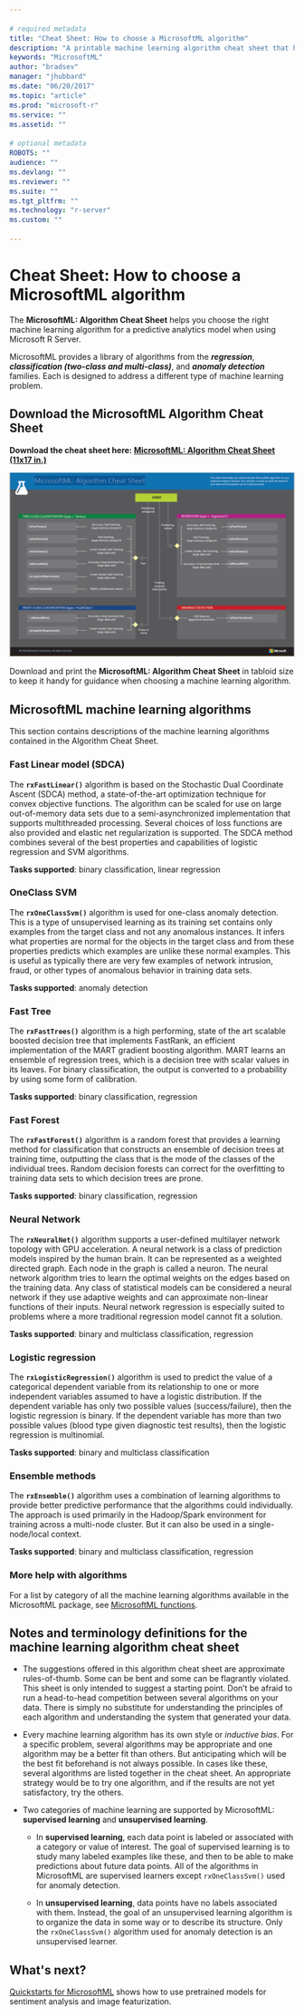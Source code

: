 ```yaml
---

# required metadata
title: "Cheat Sheet: How to choose a MicrosoftML algorithm"
description: "A printable machine learning algorithm cheat sheet that helps you choose the right MicrosoftML algorithm for your predictive model when using Microsoft R Server."
keywords: "MicrosoftML"
author: "bradsev"
manager: "jhubbard"
ms.date: "06/20/2017"
ms.topic: "article"
ms.prod: "microsoft-r"
ms.service: ""
ms.assetid: ""

# optional metadata
ROBOTS: ""
audience: ""
ms.devlang: ""
ms.reviewer: ""
ms.suite: ""
ms.tgt_pltfrm: ""
ms.technology: "r-server"
ms.custom: ""

---
```


# Cheat Sheet: How to choose a MicrosoftML algorithm

The **MicrosoftML: Algorithm Cheat Sheet** helps you choose the right machine learning algorithm for a predictive analytics model when using Microsoft R Server.

MicrosoftML provides a library of algorithms from the  ***regression***, ***classification (two-class and multi-class)***, and ***anomaly detection*** families. Each is designed to address a different type of machine learning problem.

## Download the MicrosoftML Algorithm Cheat Sheet
**Download the cheat sheet here: [MicrosoftML: Algorithm Cheat Sheet (11x17 in.)](http://download.microsoft.com/download/B/3/1/B31FE451-E69B-4569-9B32-CFA9FB40027E/microsoftml-algorithm-cheat-sheet-v1.pdf)**

![MicrosoftML: Algorithm Cheat Sheet: Learn how to choose a Machine Learning algorithm.](./media/how-to-choose-microsoftml-algorithms-cheatsheet/microsoftml-algorithm-cheat-sheet.png)

Download and print the **MicrosoftML: Algorithm Cheat Sheet** in tabloid size to keep it handy for guidance when choosing a machine learning algorithm.

## MicrosoftML machine learning algorithms
This section contains descriptions of the machine learning algorithms contained in the Algorithm Cheat Sheet.

### Fast Linear model (SDCA)
The **`rxFastLinear()`** algorithm is based on the Stochastic Dual Coordinate Ascent (SDCA) method, a state-of-the-art optimization technique for convex objective functions. The algorithm can be scaled for use on large out-of-memory data sets due to a semi-asynchronized implementation that supports multithreaded processing. Several choices of loss functions are also provided and elastic net regularization is supported. The SDCA method combines several of the best properties and capabilities of logistic regression and SVM algorithms.

**Tasks supported**: binary classification, linear regression


### OneClass SVM
The **`rxOneClassSvm()`** algorithm is used for one-class anomaly detection. This is a type of unsupervised learning as its training set contains only examples from the target class and not any anomalous instances. It infers what properties are normal for the objects in the target class and from these properties predicts which examples are unlike these normal examples. This is useful as typically there are very few examples of network intrusion, fraud, or other types of anomalous behavior in training data sets.

**Tasks supported**: anomaly detection

### Fast Tree
The **`rxFastTrees()`** algorithm is a high performing, state of the art scalable boosted decision tree that implements FastRank, an efficient implementation of the MART gradient boosting algorithm. MART learns an ensemble of regression trees, which is a decision tree with scalar values in its leaves. For binary classification, the output is converted to a probability by using some form of calibration.

**Tasks supported**: binary classification, regression


### Fast Forest
The **`rxFastForest()`** algorithm is a random forest that provides a learning method for classification that constructs an ensemble of decision trees at training time, outputting the class that is the mode of the classes of the individual trees. Random decision forests can correct for the overfitting to training data sets to which decision trees are prone.

**Tasks supported**: binary classification, regression


### Neural Network
The **`rxNeuralNet()`** algorithm supports a user-defined multilayer network topology with GPU acceleration. A neural network is a class of prediction models inspired by the human brain. It can be represented as a weighted directed graph. Each node in the graph is called a neuron. The neural network algorithm tries to learn the optimal weights on the edges based on the training data. Any class of statistical models can be considered a neural network if they use adaptive weights and can approximate non-linear functions of their inputs. Neural network regression is especially suited to problems where a more traditional regression model cannot fit a solution.

**Tasks supported**: binary and multiclass classification, regression

### Logistic regression
The **`rxLogisticRegression()`** algorithm is used to predict the value of a categorical dependent variable from its relationship to one or more independent variables assumed to have a logistic distribution. If the dependent variable has only two possible values (success/failure), then the logistic regression is binary. If the dependent variable has more than two possible values (blood type given diagnostic test results), then the logistic regression is multinomial.

**Tasks supported**: binary and multiclass classification

### Ensemble methods
The **`rxEnsemble()`** algorithm uses a combination of learning algorithms to provide better predictive performance that the algorithms could individually. The approach is used primarily in the Hadoop/Spark environment for training across a multi-node cluster. But it can also be used in a single-node/local context. 

**Tasks supported**: binary and multiclass classification, regression

### More help with algorithms

For a list by category of all the machine learning algorithms available in the MicrosoftML package, see [MicrosoftML functions](../r-reference/microsoftml/microsoftml-package.md).

## Notes and terminology definitions for the machine learning algorithm cheat sheet

* The suggestions offered in this algorithm cheat sheet are approximate rules-of-thumb. Some can be bent and some can be flagrantly violated. This sheet is only intended to suggest a starting point. Don’t be afraid to run a head-to-head competition between several algorithms on your data. There is simply no substitute for understanding the principles of each algorithm and understanding the system that generated your data.

* Every machine learning algorithm has its own style or *inductive bias*. For a specific problem, several algorithms may be appropriate and one algorithm may be a better fit than others. But anticipating which will be the best fit beforehand is not always possible. In cases like these, several algorithms are listed together in the cheat sheet. An appropriate strategy would be to try one algorithm, and if the results are not yet satisfactory, try the others. 

* Two categories of machine learning are supported by MicrosoftML: **supervised learning** and **unsupervised learning**.

  * In **supervised learning**, each data point is labeled or associated with a category or value of interest. The goal of supervised learning is to study many labeled examples like these, and then to be able to make predictions about future data points. All of the algorithms in MicrosoftML are supervised learners except `rxOneClassSvm()` used for anomaly detection.

  * In **unsupervised learning**, data points have no labels associated with them. Instead, the goal of an unsupervised learning algorithm is to organize the data in some way or to describe its structure. Only the `rxOneClassSvm()` algorithm used for anomaly detection is an unsupervised learner.


## What's next?

[Quickstarts for MicrosoftML](sample-microsoftml.md) shows how to use pretrained models for sentiment analysis and image featurization.




